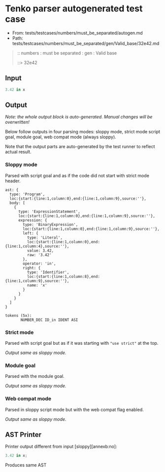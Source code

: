 # Tenko parser autogenerated test case

- From: tests/testcases/numbers/must_be_separated/autogen.md
- Path: tests/testcases/numbers/must_be_separated/gen/Valid_base/32e42.md

> :: numbers : must be separated : gen : Valid base
>
> ::> 32e42

## Input


`````js
3.42 in x
`````

## Output

_Note: the whole output block is auto-generated. Manual changes will be overwritten!_

Below follow outputs in four parsing modes: sloppy mode, strict mode script goal, module goal, web compat mode (always sloppy).

Note that the output parts are auto-generated by the test runner to reflect actual result.

### Sloppy mode

Parsed with script goal and as if the code did not start with strict mode header.

`````
ast: {
  type: 'Program',
  loc:{start:{line:1,column:0},end:{line:1,column:9},source:''},
  body: [
    {
      type: 'ExpressionStatement',
      loc:{start:{line:1,column:0},end:{line:1,column:9},source:''},
      expression: {
        type: 'BinaryExpression',
        loc:{start:{line:1,column:0},end:{line:1,column:9},source:''},
        left: {
          type: 'Literal',
          loc:{start:{line:1,column:0},end:{line:1,column:4},source:''},
          value: 3.42,
          raw: '3.42'
        },
        operator: 'in',
        right: {
          type: 'Identifier',
          loc:{start:{line:1,column:8},end:{line:1,column:9},source:''},
          name: 'x'
        }
      }
    }
  ]
}

tokens (5x):
       NUMBER_DEC ID_in IDENT ASI
`````

### Strict mode

Parsed with script goal but as if it was starting with `"use strict"` at the top.

_Output same as sloppy mode._

### Module goal

Parsed with the module goal.

_Output same as sloppy mode._

### Web compat mode

Parsed in sloppy script mode but with the web compat flag enabled.

_Output same as sloppy mode._

## AST Printer

Printer output different from input [sloppy][annexb:no]:

````js
3.42 in x;
````

Produces same AST
